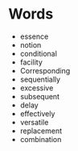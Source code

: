 # Words
- essence
- notion
- conditional 
- facility
- Corresponding
- sequentially
- excessive
- subsequent
- delay
- effectively
- versatile
- replacement
- combination
